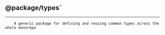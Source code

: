## **@package/types**`

---

```
    A generic package for defining and reusing common types across the whole monorepo
```
